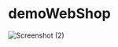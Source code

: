 # demoWebShop
![Screenshot (2)](https://github.com/gndpmht/demoWebShop/assets/20206385/a5ba9438-6d9f-400d-9ce6-f8d69bb240c5)
